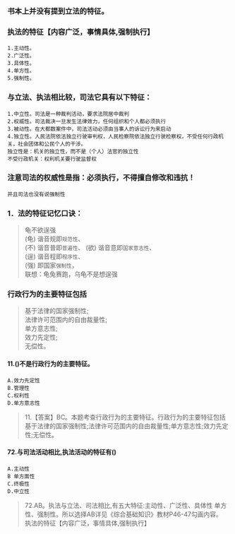 ### 书本上并没有提到立法的特征。
### 执法的特征【内容广泛，事情具体,强制执行】
    1.主动性。
    2.广泛性。
    3.具体性。
    4.单方性。
    5.强制性。

### 与立法、执法相比较，司法它具有以下特征：
    1.中立性。司法是一种裁判活动，要求法院居中裁判
    2.权威性。司法裁决一旦发生法律效力，任何组织和个人都必须执行
    3.被动性。在大都数案件中，司法活动必须由当事人的诉讼行为来启动
    4.独立性。人民法院依法独立行驶审判权，人民检察院依法独立行驶检察权，不受任何行政机关，社会团体和公民个人的干涉。
    独立性是：机关的独立性，而不是（个人）法官的独立性
    不受行政机关：权利机关要行驶监督权     
     
### 注意司法的权威性是指：必须执行，不得擅自修改和违抗！    
    并且司法也没有说强制性

### 1．法的特征记忆口诀：
>   龟不欲逞强     
    (龟) 谐音规即`规范性`、     
    (不) 谐音普即`普遍性`、
    (欲) 谐音意即`国家意志性`、     
    (逞) 谐音程即`程序性`、     
    (强) 即国家`强制性`，     
    联想：龟兔赛跑，乌龟不是想逞强        

### 行政行为的主要特征包括
>   基于法律的国家强制性;    
    法律许可范围内的自由裁量性;    
    单方意志性;    
    效力先定性;    
    无偿性。    

#### 11.()不是行政行为的主要特征。
    A.效力先定性
    B.管理性
    C.权利性
    D.单方意志性
>   11.【答案】BC。本题考查行政行为的主要特征。行政行为的主要特征包括
    基于法律的国家强制性;法律许可范围内的自由裁量性;单方意志性;效力先定性;无偿性。
    
#### 72.与司法活动相比,执法活动的特征有()
    A.主动性
    B 单方面性
    C.终极性
    D.中立性
>   72.AB。执法与立法、司法相比,有五大特征:主动性、广泛性、具体性
    单方性、强制性。所以选择AB详见《综合基础知识》教材P46-47勾画内容。
    执法的特征【内容广泛，事情具体,强制执行】



    
